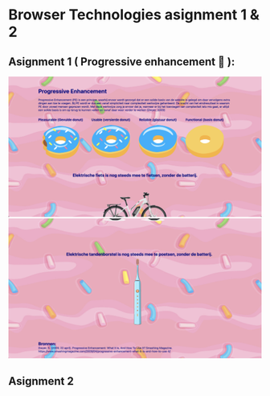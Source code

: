# Browser Technologies asignment 1 & 2

## Asignment 1 ( Progressive enhancement :doughnut: ):

<img src='https://github.com/samclarkb/Browser-Technologies-opdracht-1-2/blob/main/page1.png/'> <img src='https://github.com/samclarkb/Browser-Technologies-opdracht-1-2/blob/main/page2.png/'>

## Asignment 2
